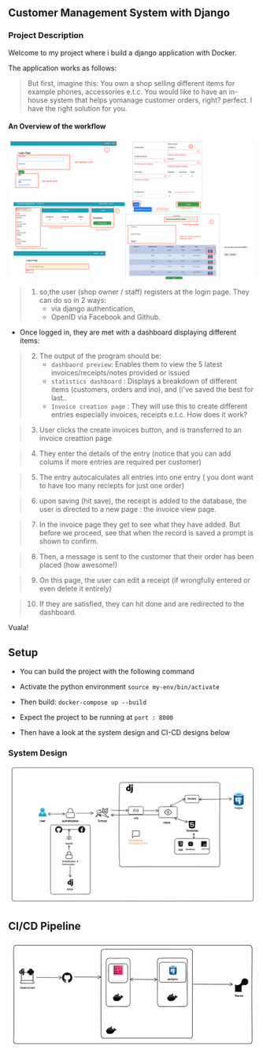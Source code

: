 ## Customer Management System with Django

### Project Description
Welcome to my project where i build a django application with Docker.

The application works as follows:

> But first, imagine this: You own a shop selling different items for example phones, accessories e.t.c. You would like to have an in-house system that helps yomanage customer orders, right? perfect. I have the right solution for you.

#### An Overview of the workflow
![app](images/app.png)

>    1. so,the user (shop owner / staff) registers at the login page. They can do so in 2 ways:
>       - via django authentication,
>       - OpenID via Facebook and Github.
- Once logged in, they are met with a dashboard displaying different items:

>    2. The output of the program should be:
>       - `dashbaord preview`: Enables them to view the 5 latest invoices/receipts/notes provided or issued
>       - `statistics dashboard` : Displays a breakdown of different items (customers, orders and ino), and (i've saved the best for last..
>       - `Invoice creation page` : They will use this to create different entries especially invoices, receipts e.t.c. How does it work?

>    3. User clicks the create invoices button, and is transferred to an invoice creattion page

>    4. They enter the details of the entry (notice that you can add colums if more entries are required per customer)

>    5. The entry autocalculates all entries into one entry ( you dont want to have too many reciepts for just one order)

>    6. upon saving (hit save), the receipt is added to the database, the user is directed to a new page : the invoice view page.

>    7. In the invoice page they get to see what they have added. But before we proceed, see that when the record is saved a prompt is shown to confirm.

>    8. Then, a message is sent to the customer that their order has been placed (how awesome!)

>    9. On this page, the user can edit a receipt (if wrongfully entered or even delete it entirely)

>    10. If they are satisfied, they can hit done and are redirected to the dashboard.

Vuala! 

## Setup
 - You can build the project with the following command
 - Activate the python environment
  `source my-env/bin/activate `
- Then build:
 `docker-compose up --build`
- Expect the project to be running at `port : 8000`

- Then have a look at the system design and CI-CD designs below

### System Design
![system design](images/system-design-primer.png)

## CI/CD Pipeline

![system design](images/ci-cd.png)
